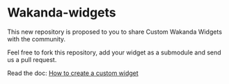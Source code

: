 Wakanda-widgets
===============

This new repository is proposed to you to share Custom Wakanda Widgets with the community.

Feel free to fork this repository, add your widget as a submodule and send us a pull request.

Read the doc: [How to create a custom widget](http://doc.wakanda.org/home2.en.html#/How-to-Create-a-Custom-Widget/How-to-Create-a-Custom-Widget.100-696825.en.html)

